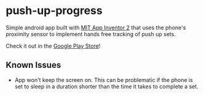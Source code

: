 # push-up-progress
Simple android app built with [MIT App Inventor 2](http://appinventor.mit.edu/) that uses the phone's proximity sensor to implement hands free tracking of push up sets.

Check it out in the [Google Play Store](https://play.google.com/store/apps/details?id=appinventor.ai_JustinWhite321.pushupcounter)!

## Known Issues
- App won't keep the screen on. This can be problematic if the phone is set to sleep in a duration shorter than the time it takes to complete a set.
